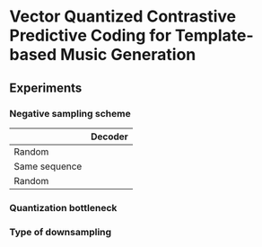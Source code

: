 # Vector Quantized Contrastive Predictive Coding for Template-based Music Generation

## Experiments
### Negative sampling scheme
|       | Decoder   |
| :--- |:---:| 
| Random      | |
| Same sequence | |
| Random | |
### Quantization bottleneck
### Type of downsampling
